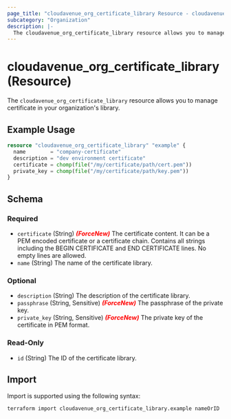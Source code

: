 ```yaml
---
page_title: "cloudavenue_org_certificate_library Resource - cloudavenue"
subcategory: "Organization"
description: |-
  The cloudavenue_org_certificate_library resource allows you to manage certificate in your organization's library.
---
```


# cloudavenue_org_certificate_library (Resource)

The `cloudavenue_org_certificate_library` resource allows you to manage certificate in your organization's library.

## Example Usage

```terraform
resource "cloudavenue_org_certificate_library" "example" {
  name        = "company-certificate"
  description = "dev environment certificate"
  certificate = chomp(file("/my/certificate/path/cert.pem"))
  private_key = chomp(file("/my/certificate/path/key.pem"))
}
```

<!-- schema generated by tfplugindocs -->
## Schema

### Required

- `certificate` (String) <i style="color:red;font-weight: bold">(ForceNew)</i> The certificate content. It can be a PEM encoded certificate or a certificate chain. Contains all strings including the BEGIN CERTIFICATE and END CERTIFICATE lines. No empty lines are allowed.
- `name` (String) The name of the certificate library.

### Optional

- `description` (String) The description of the certificate library.
- `passphrase` (String, Sensitive) <i style="color:red;font-weight: bold">(ForceNew)</i> The passphrase of the private key.
- `private_key` (String, Sensitive) <i style="color:red;font-weight: bold">(ForceNew)</i> The private key of the certificate in PEM format.

### Read-Only

- `id` (String) The ID of the certificate library.

## Import

Import is supported using the following syntax:
```shell
terraform import cloudavenue_org_certificate_library.example nameOrID
```